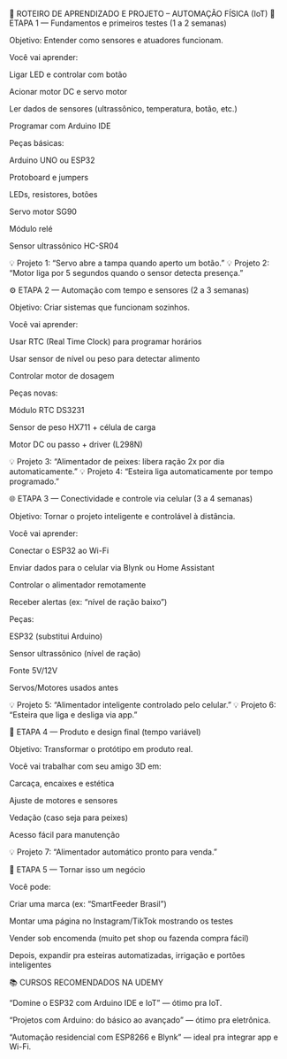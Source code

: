 🚀 ROTEIRO DE APRENDIZADO E PROJETO – AUTOMAÇÃO FÍSICA (IoT)
🧩 ETAPA 1 — Fundamentos e primeiros testes (1 a 2 semanas)

Objetivo: Entender como sensores e atuadores funcionam.

Você vai aprender:

Ligar LED e controlar com botão

Acionar motor DC e servo motor

Ler dados de sensores (ultrassônico, temperatura, botão, etc.)

Programar com Arduino IDE

Peças básicas:

Arduino UNO ou ESP32

Protoboard e jumpers

LEDs, resistores, botões

Servo motor SG90

Módulo relé

Sensor ultrassônico HC-SR04

💡 Projeto 1: “Servo abre a tampa quando aperto um botão.”
💡 Projeto 2: “Motor liga por 5 segundos quando o sensor detecta presença.”

⚙️ ETAPA 2 — Automação com tempo e sensores (2 a 3 semanas)

Objetivo: Criar sistemas que funcionam sozinhos.

Você vai aprender:

Usar RTC (Real Time Clock) para programar horários

Usar sensor de nível ou peso para detectar alimento

Controlar motor de dosagem

Peças novas:

Módulo RTC DS3231

Sensor de peso HX711 + célula de carga

Motor DC ou passo + driver (L298N)

💡 Projeto 3: “Alimentador de peixes: libera ração 2x por dia automaticamente.”
💡 Projeto 4: “Esteira liga automaticamente por tempo programado.”

🌐 ETAPA 3 — Conectividade e controle via celular (3 a 4 semanas)

Objetivo: Tornar o projeto inteligente e controlável à distância.

Você vai aprender:

Conectar o ESP32 ao Wi-Fi

Enviar dados para o celular via Blynk ou Home Assistant

Controlar o alimentador remotamente

Receber alertas (ex: “nível de ração baixo”)

Peças:

ESP32 (substitui Arduino)

Sensor ultrassônico (nível de ração)

Fonte 5V/12V

Servos/Motores usados antes

💡 Projeto 5: “Alimentador inteligente controlado pelo celular.”
💡 Projeto 6: “Esteira que liga e desliga via app.”

🧠 ETAPA 4 — Produto e design final (tempo variável)

Objetivo: Transformar o protótipo em produto real.

Você vai trabalhar com seu amigo 3D em:

Carcaça, encaixes e estética

Ajuste de motores e sensores

Vedação (caso seja para peixes)

Acesso fácil para manutenção

💡 Projeto 7: “Alimentador automático pronto para venda.”

💼 ETAPA 5 — Tornar isso um negócio

Você pode:

Criar uma marca (ex: “SmartFeeder Brasil”)

Montar uma página no Instagram/TikTok mostrando os testes

Vender sob encomenda (muito pet shop ou fazenda compra fácil)

Depois, expandir pra esteiras automatizadas, irrigação e portões inteligentes

📚 CURSOS RECOMENDADOS NA UDEMY

“Domine o ESP32 com Arduino IDE e IoT” — ótimo pra IoT.

“Projetos com Arduino: do básico ao avançado” — ótimo pra eletrônica.

“Automação residencial com ESP8266 e Blynk” — ideal pra integrar app e Wi-Fi.

